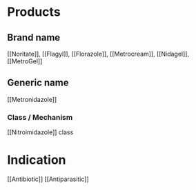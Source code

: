 # Products

## Brand name
[[Noritate]], [[Flagyl]], [[Florazole]], [[Metrocream]], [[Nidagel]], [[MetroGel]]

## Generic name
[[Metronidazole]]

### Class / Mechanism
[[Nitroimidazole]] class
# Indication
[[Antibiotic]]
[[Antiparasitic]]



